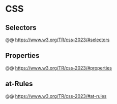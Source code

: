 # CSS

## Selectors

@@ https://www.w3.org/TR/css-2023/#selectors

## Properties

@@ https://www.w3.org/TR/css-2023/#properties

## at-Rules

@@ https://www.w3.org/TR/css-2023/#at-rules